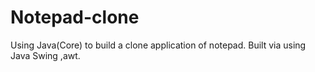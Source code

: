 # Notepad-clone
Using Java(Core) to build a clone application of notepad. Built via using Java Swing ,awt.
